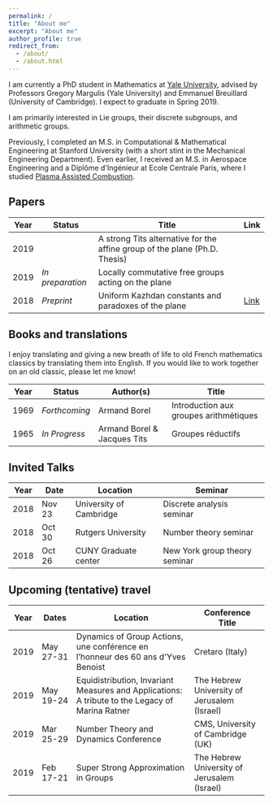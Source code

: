 ```yaml
---
permalink: /
title: "About me"
excerpt: "About me"
author_profile: true
redirect_from: 
  - /about/
  - /about.html
---
```


I am currently a PhD student in Mathematics at [Yale University](https://math.yale.edu/), advised by Professors Gregory Margulis (Yale University) and Emmanuel Breuillard (University of Cambridge). I expect to graduate in Spring 2019.

I am primarily interested in Lie groups, their discrete subgroups, and arithmetic groups.

Previously, I completed an M.S. in Computational & Mathematical Engineering at Stanford University (with a short stint in the Mechanical Engineering Department). Even earlier, I received an M.S. in Aerospace Engineering and a Diplôme d'Ingénieur at Ecole Centrale Paris, where I studied [Plasma Assisted Combustion](https://ieeexplore.ieee.org/document/6012535).

## Papers

| Year | Status | Title | Link |
|---|---|---|---|
|2019||A strong Tits alternative for the affine group of the plane (Ph.D. Thesis)| |
|2019|_In preparation_|Locally commutative free groups acting on the plane||
|2018|_Preprint_|Uniform Kazhdan constants and paradoxes of the plane|[Link](https://www.dropbox.com/s/1wopzdriys3plgg/2018-December-uniform-affine.pdf?dl=0)|

## Books and translations

I enjoy translating and giving a new breath of life to old French mathematics classics by translating them into English. If you would like to work together on an old classic, please let me know!

| Year | Status | Author(s) | Title |
|---|---|---|---|
|1969|_Forthcoming_|Armand Borel|Introduction aux groupes arithmétiques|
|1965|_In Progress_|Armand Borel & Jacques Tits|Groupes réductifs|

## Invited Talks

|Year|Date|Location|Seminar|
|---|---|---|---|
|2018|Nov 23|University of Cambridge|Discrete analysis seminar|
|2018|Oct 30|Rutgers University|Number theory seminar|
|2018|Oct 26|CUNY Graduate center|New York group theory seminar|

## Upcoming (tentative) travel

|Year|Dates|Location|Conference Title|
|---|---|---|---|
|2019|May 27-31|Dynamics of Group Actions, une conférence en l’honneur des 60 ans d'Yves Benoist|Cretaro (Italy)|
|2019| May 19-24|Equidistribution, Invariant Measures and Applications: A tribute to the Legacy of Marina Ratner|The Hebrew University of Jerusalem (Israel)|
|2019|Mar 25-29|Number Theory and Dynamics Conference|CMS, University of Cambridge (UK)|
|2019|Feb 17-21|Super Strong Approximation in Groups|The Hebrew University of Jerusalem (Israel)|
